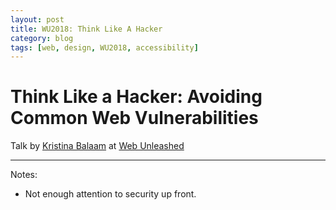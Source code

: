 ```yaml
---
layout: post
title: WU2018: Think Like A Hacker
category: blog
tags: [web, design, WU2018, accessibility]
---
```


# Think Like a Hacker: Avoiding Common Web Vulnerabilities

Talk by [Kristina Balaam](https://twitter.com/chmodxx_) at [Web Unleashed](https://fitc.ca/presentation/think-like-a-hacker-avoiding-common-web-vulnerabilities/)

---

Notes:

* Not enough attention to security up front.